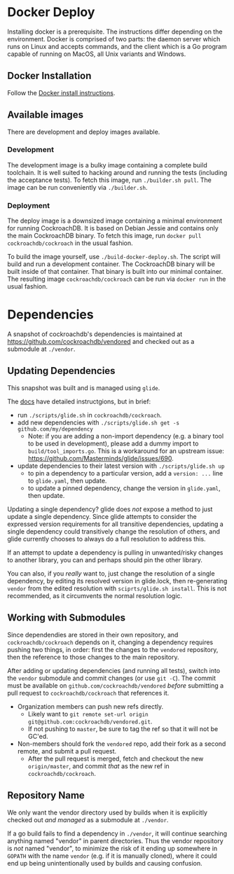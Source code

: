 # Docker Deploy
Installing docker is a prerequisite. The instructions differ depending on the
environment. Docker is comprised of two parts: the daemon server which runs on
Linux and accepts commands, and the client which is a Go program capable of
running on MacOS, all Unix variants and Windows.

## Docker Installation

Follow the [Docker install
instructions](https://docs.docker.com/engine/installation/).

## Available images

There are development and deploy images available.

### Development

The development image is a bulky image containing a complete build toolchain.
It is well suited to hacking around and running the tests (including the
acceptance tests). To fetch this image, run `./builder.sh pull`. The image can
be run conveniently via `./builder.sh`.

### Deployment

The deploy image is a downsized image containing a minimal environment for
running CockroachDB. It is based on Debian Jessie and contains only the main
CockroachDB binary. To fetch this image, run `docker pull
cockroachdb/cockroach` in the usual fashion.

To build the image yourself, use `./build-docker-deploy.sh`. The script will
build and run a development container. The CockroachDB binary will be built
inside of that container. That binary is built into our minimal container. The
resulting image `cockroachdb/cockroach` can be run via `docker run` in the
usual fashion.

#  Dependencies
A snapshot of cockroachdb's dependencies is maintained at https://github.com/cockroachdb/vendored
and checked out as a submodule at `./vendor`.

## Updating Dependencies
This snapshot was built and is managed using `glide`.

The [docs](https://github.com/Masterminds/glide) have detailed instructgions, but in brief:
* run `./scripts/glide.sh` in `cockroachdb/cockroach`.
* add new dependencies with `./scripts/glide.sh get -s github.com/my/dependency`
	- Note: if you are adding a non-import dependency (e.g. a binary tool to be used in development),
		please add a dummy import to `build/tool_imports.go`. This is a workaround for an upstream issue:
		https://github.com/Masterminds/glide/issues/690.
* update dependencies to their latest version with `./scripts/glide.sh up`
  - to pin a dependency to a particular version, add a `version: ...` line to `glide.yaml`, then update.
  - to update a pinned dependency, change the version in `glide.yaml`, then update.

Updating a single dependency? glide does *not* expose a method to just update a single dependency.
Since glide attempts to consider the expressed version requirements for all transitive dependencies,
updating a single dependency could transitively change the resolution of others, and glide currently
chooses to always do a full resolution to address this.

If an attempt to update a dependency is pulling in unwanted/risky changes to another library, you
can and perhaps should pin the other library.

You can also, if you *really* want to, just change the resolution of a single dependency, by editing
its resolved version in glide.lock, then re-generating `vendor` from the edited resolution with
`sciprts/glide.sh install`. This is not recommended, as it circumvents the normal resolution logic.

## Working with Submodules
Since dependendies are stored in their own repository, and `cockroachdb/cockroach` depends on it,
changing a dependency requires pushing two things, in order: first the changes to the `vendored`
repository, then the reference to those changes to the main repository.

After adding or updating dependencies (and running all tests), switch into the `vendor` submodule
and commit changes (or use `git -C`). The commit must be available on `github.com/cockroachdb/vendored`
*before* submitting a pull request to `cockroachdb/cockroach` that references it.
* Organization members can push new refs directly.
  * Likely want to `git remote set-url origin git@github.com:cockroachdb/vendored.git`.
  * If not pushing to `master`, be sure to tag the ref so that it will not be GC'ed.
* Non-members should fork the `vendored` repo, add their fork as a second remote, and submit a pull
request.
  * After the pull request is merged, fetch and checkout the new `origin/master`, and commit *that* as the
  new ref in `cockroachdb/cockroach`.

## Repository Name
We only want the vendor directory used by builds when it is explicitly checked out *and managed* as a
submodule at `./vendor`.

If a go build fails to find a dependency in `./vendor`, it will continue searching anything named
"vendor" in parent directories. Thus the vendor repository is _not_ named "vendor", to minimize the risk
of it ending up somewhere in `GOPATH` with the name `vendor` (e.g. if it is manually cloned), where
it could end up being unintentionally used by builds and causing confusion.
